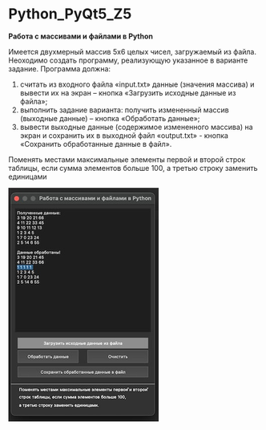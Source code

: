 # Python_PyQt5_Z5
**Работа с массивами и файлами в Python**

Имеется двухмерный массив 5x6 целых чисел, загружаемый из файла. Неоходимо создать программу,
реализующую указанное в варианте задание. Программа должна:
1) считать из входного файла «input.txt» данные (значения массива) и вывести их на экран – кнопка
  «Загрузить исходные данные из файла»;
2) выполнить задание варианта: получить измененный массив (выходные данные) – кнопка «Обработать
данные»;
3) вывести выходные данные (содержимое измененного массива) на экран и сохранить их в выходной файл
«output.txt» - кнопка «Сохранить обработанные данные в файл».


Поменять местами максимальные элементы первой и второй строк таблицы, если сумма элементов больше 100, а третью строку заменить единицами

![Screenshot](scr1.jpg)